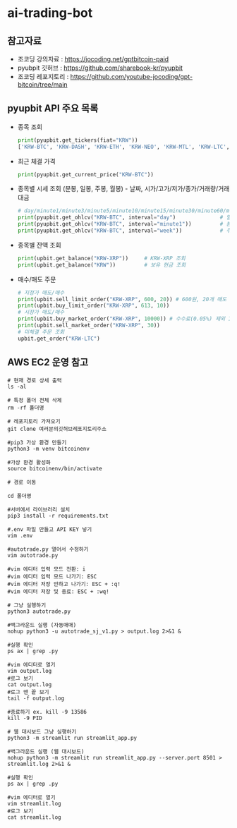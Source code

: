 # ai-trading-bot

## 참고자료
- 조코딩 강의자료 : https://jocoding.net/gptbitcoin-paid
- pyubpit 깃허브 : https://github.com/sharebook-kr/pyupbit
- 조코딩 레포지토리 : https://github.com/youtube-jocoding/gpt-bitcoin/tree/main

## pyupbit API 주요 목록
- 종목 조회
    ```python
    print(pyupbit.get_tickers(fiat="KRW"))
    ['KRW-BTC', 'KRW-DASH', 'KRW-ETH', 'KRW-NEO', 'KRW-MTL', 'KRW-LTC', ...]
    ```
    
- 최근 체결 가격
    ```python
    print(pyupbit.get_current_price("KRW-BTC"))
    ```
    
- 종목별 시세 조회 (분봉, 일봉, 주봉, 월봉) - 날짜, 시가/고가/저가/종가/거래량/거래대금
    ```python
    # day/minute1/minute3/minute5/minute10/minute15/minute30/minute60/minute240/week/month
    print(pyupbit.get_ohlcv("KRW-BTC", interval="day")              # 일봉 데이터 (5일)
    print(pyupbit.get_ohlcv("KRW-BTC", interval="minute1"))         # 분봉 데이터
    print(pyupbit.get_ohlcv("KRW-BTC", interval="week"))            # 주봉 데이터
    ```
    
- 종목별 잔액 조회
    ```python
    print(upbit.get_balance("KRW-XRP"))     # KRW-XRP 조회
    print(upbit.get_balance("KRW"))         # 보유 현금 조회
    ```
    
- 매수/매도 주문
    ```python
    # 지정가 매도/매수
    print(upbit.sell_limit_order("KRW-XRP", 600, 20)) # 600원, 20개 매도
    print(upbit.buy_limit_order("KRW-XRP", 613, 10))
    # 시장가 매도/매수
    print(upbit.buy_market_order("KRW-XRP", 10000)) # 수수료(0.05%) 제외 10000원 매도
    print(upbit.sell_market_order("KRW-XRP", 30))
    # 미체결 주문 조회
    upbit.get_order("KRW-LTC")
    ```

## AWS EC2 운영 참고
```
# 현재 경로 상세 출력
ls -al

# 특정 폴더 전체 삭제
rm -rf 폴더명

# 레포지토리 가져오기
git clone 여러분의깃허브레포지토리주소

#pip3 가상 환경 만들기
python3 -m venv bitcoinenv

#가상 환경 활성화
source bitcoinenv/bin/activate

# 경로 이동

cd 폴더명

#서버에서 라이브러리 설치
pip3 install -r requirements.txt

#.env 파일 만들고 API KEY 넣기
vim .env

#autotrade.py 열어서 수정하기
vim autotrade.py

#vim 에디터 입력 모드 전환: i
#vim 에디터 입력 모드 나가기: ESC
#vim 에디터 저장 안하고 나가기: ESC + :q!
#vim 에디터 저장 및 종료: ESC + :wq!

# 그냥 실행하기
python3 autotrade.py

#백그라운드 실행 (자동매매)
nohup python3 -u autotrade_sj_v1.py > output.log 2>&1 &

#실행 확인
ps ax | grep .py

#vim 에디터로 열기
vim output.log
#로그 보기
cat output.log
#로그 맨 끝 보기
tail -f output.log

#종료하기 ex. kill -9 13586
kill -9 PID

# 웹 대시보드 그냥 실행하기
python3 -m streamlit run streamlit_app.py

#백그라운드 실행 (웹 대시보드)
nohup python3 -m streamlit run streamlit_app.py --server.port 8501 > streamlit.log 2>&1 &

#실행 확인
ps ax | grep .py

#vim 에디터로 열기
vim streamlit.log
#로그 보기
cat streamlit.log
```
